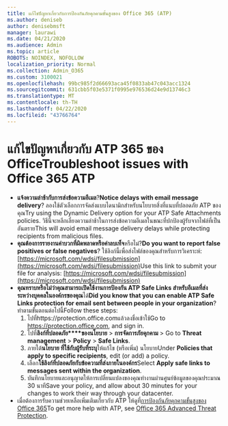 ```yaml
---
title: แก้ไขปัญหาเกี่ยวกับการป้องกันภัยคุกคามขั้นสูงของ Office 365 (ATP)
ms.author: deniseb
author: denisebmsft
manager: laurawi
ms.date: 04/21/2020
ms.audience: Admin
ms.topic: article
ROBOTS: NOINDEX, NOFOLLOW
localization_priority: Normal
ms.collection: Admin_O365
ms.custom: 3100021
ms.openlocfilehash: 99bc985f2d66693aca45f0833ab47c043acc1324
ms.sourcegitcommit: 631cbb5f03e5371f0995e976536d24e9d13746c3
ms.translationtype: MT
ms.contentlocale: th-TH
ms.lasthandoff: 04/22/2020
ms.locfileid: "43766764"
---
```

# <a name="troubleshoot-issues-with-office-365-atp"></a><span data-ttu-id="c674e-102">แก้ไขปัญหาเกี่ยวกับ ATP 365 ของ Office</span><span class="sxs-lookup"><span data-stu-id="c674e-102">Troubleshoot issues with Office 365 ATP</span></span>

- <span data-ttu-id="c674e-103">**แจ้งความล่าช้ากับการส่งข้อความอีเมล**?</span><span class="sxs-lookup"><span data-stu-id="c674e-103">**Notice delays with email message delivery**?</span></span> <span data-ttu-id="c674e-104">ลองใช้ตัวเลือกการจัดส่งแบบไดนามิกสําหรับนโยบายสิ่งที่แนบที่ปลอดภัย ATP ของคุณ</span><span class="sxs-lookup"><span data-stu-id="c674e-104">Try using the Dynamic Delivery option for your ATP Safe Attachments policies.</span></span> <span data-ttu-id="c674e-105">วิธีนี้จะหลีกเลี่ยงความล่าช้าในการส่งข้อความอีเมลในขณะที่ปกป้องผู้รับจากไฟล์ที่เป็นอันตราย</span><span class="sxs-lookup"><span data-stu-id="c674e-105">This will avoid email message delivery delays while protecting recipients from malicious files.</span></span>
- <span data-ttu-id="c674e-106">**คุณต้องการรายงานค่าบวกที่ผิดพลาดหรือค่าลบเท็จ**หรือไม่?</span><span class="sxs-lookup"><span data-stu-id="c674e-106">**Do you want to report false positives or false negatives**?</span></span> <span data-ttu-id="c674e-107">ใช้ลิงก์นี้เพื่อส่งไฟล์ของคุณสําหรับการวิเคราะห์:[https://microsoft.com/wdsi/filesubmission](https://microsoft.com/wdsi/filesubmission)</span><span class="sxs-lookup"><span data-stu-id="c674e-107">Use this link to submit your file for analysis: [https://microsoft.com/wdsi/filesubmission](https://microsoft.com/wdsi/filesubmission)</span></span>
- <span data-ttu-id="c674e-108">**คุณทราบหรือไม่ว่าคุณสามารถเปิดใช้งานการป้องกัน ATP Safe Links สําหรับอีเมลที่ส่งระหว่างบุคคลในองค์กรของคุณ**ได้</span><span class="sxs-lookup"><span data-stu-id="c674e-108">**Did you know that you can enable ATP Safe Links protection for email sent between people in your organization**?</span></span> <span data-ttu-id="c674e-109">ทําตามขั้นตอนต่อไปนี้</span><span class="sxs-lookup"><span data-stu-id="c674e-109">Follow these steps:</span></span>
    1. <span data-ttu-id="c674e-110">ไปที่https://protection.office.comแล้วลงชื่อเข้าใช้</span><span class="sxs-lookup"><span data-stu-id="c674e-110">Go to https://protection.office.com, and sign in.</span></span>
    2. <span data-ttu-id="c674e-111">ไปที่**ลิงก์ที่ปลอดภัย\*\*\*\*ของนโยบาย** > **การจัดการภัยคุกคาม** > </span><span class="sxs-lookup"><span data-stu-id="c674e-111">Go to **Threat management** > **Policy** > **Safe Links**.</span></span>
    3. <span data-ttu-id="c674e-112">ภายใต้**นโยบาย ที่ใช้กับผู้รับที่ระบุ**ให้แก้ไข (หรือเพิ่ม) นโยบาย</span><span class="sxs-lookup"><span data-stu-id="c674e-112">Under **Policies that apply to specific recipients**, edit (or add) a policy.</span></span>
    4. <span data-ttu-id="c674e-113">เลือก**ใช้ลิงก์ที่ปลอดภัยกับข้อความที่ส่งภายในองค์กร**</span><span class="sxs-lookup"><span data-stu-id="c674e-113">Select **Apply safe links to messages sent within the organization**.</span></span>
    5. <span data-ttu-id="c674e-114">บันทึกนโยบายและอนุญาตให้การเปลี่ยนแปลงของคุณทํางานผ่านศูนย์ข้อมูลของคุณประมาณ 30 นาที</span><span class="sxs-lookup"><span data-stu-id="c674e-114">Save your policy, and allow about 30 minutes for your changes to work their way through your datacenter.</span></span>
- <span data-ttu-id="c674e-115">เมื่อต้องการรับความช่วยเหลือเพิ่มเติมเกี่ยวกับ ATP ให้ดูที่[การป้องกันภัยคุกคามขั้นสูงของ Office 365](https://docs.microsoft.com/office365/securitycompliance/office-365-atp)</span><span class="sxs-lookup"><span data-stu-id="c674e-115">To get more help with ATP, see [Office 365 Advanced Threat Protection](https://docs.microsoft.com/office365/securitycompliance/office-365-atp).</span></span>
